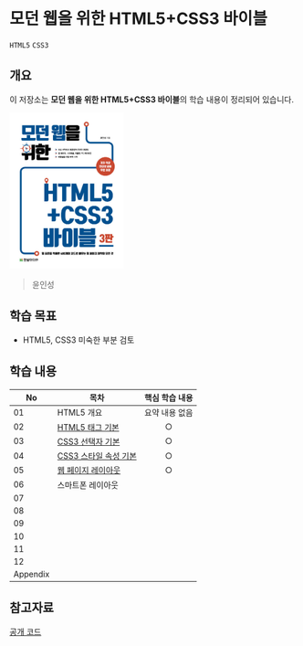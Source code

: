 # 모던 웹을 위한 HTML5+CSS3 바이블

`HTML5` `CSS3`

## 개요

이 저장소는 **모던 웹을 위한 HTML5+CSS3 바이블**의 학습 내용이 정리되어 있습니다.

<img src="./assets/cover.jpg" alt="Cover" width="200">

> 윤인성

## 학습 목표
- HTML5, CSS3 미숙한 부분 검토

## 학습 내용
|No|목차|핵심 학습 내용|
|---|---|:---:|
|01|HTML5 개요|요약 내용 없음|
|02|[HTML5 태그 기본](https://github.com/hwahyeon/HTML5CSS3/blob/main/ch.02.html)|○|
|03|[CSS3 선택자 기본](https://github.com/hwahyeon/HTML5CSS3/tree/main/ch.03)|○|
|04|[CSS3 스타일 속성 기본](https://github.com/hwahyeon/HTML5CSS3/tree/main/ch.04)|○|
|05|[웹 페이지 레이아웃](https://github.com/hwahyeon/HTML5CSS3/blob/main/ch.05.html)|○|
|06|스마트폰 레이아웃||
|07|||
|08|||
|09|||
|10|||
|11|||
|12|||
|Appendix|||

## 참고자료
[공개 코드](https://hanbit.co.kr/support/supplement_survey.html?pcode=B8371709349)
